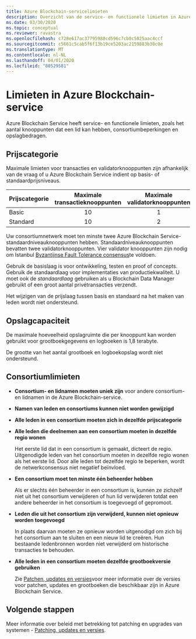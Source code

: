 ```yaml
---
title: Azure Blockchain-servicelimieten
description: Overzicht van de service- en functionele limieten in Azure Blockchain Service
ms.date: 03/30/2020
ms.topic: conceptual
ms.reviewer: ravastra
ms.openlocfilehash: c728e617ac37795988cd596c7cb0c5025aac4ccf
ms.sourcegitcommit: c5661c5cab5f6f13b19ce5203ac2159883b30c0e
ms.translationtype: MT
ms.contentlocale: nl-NL
ms.lasthandoff: 04/01/2020
ms.locfileid: "80529581"
---
```

# <a name="limits-in-azure-blockchain-service"></a>Limieten in Azure Blockchain-service

Azure Blockchain Service heeft service- en functionele limieten, zoals het aantal knooppunten dat een lid kan hebben, consortiumbeperkingen en opslagbedragen.

## <a name="pricing-tier"></a>Prijscategorie

Maximale limieten voor transacties en validatorknooppunten zijn afhankelijk van de vraag of u Azure Blockchain Service indient op basis- of standaardprijsniveaus.

| Prijscategorie | Maximale transactieknooppunten | Maximale validatorknooppunten |
|:---|:---:|:---:|
| Basic | 10 | 1 |
| Standard | 10 | 2 |

Uw consortiumnetwerk moet ten minste twee Azure Blockchain Service-standaardniveauknooppunten hebben. Standaardniveauknooppunten bevatten twee validatorknooppunten. Vier validator knooppunten zijn nodig om Istanbul [Byzantijnse Fault Tolerance consensus](https://github.com/jpmorganchase/quorum/wiki/Quorum-Consensus)te voldoen.

Gebruik de basislaag is voor ontwikkeling, testen en proof of concepts. Gebruik de standaardlaag voor implementaties van productiekwaliteit. U moet ook de *standaardlaag* gebruiken als u Blockchain Data Manager gebruikt of een groot aantal privétransacties verzendt.

Het wijzigen van de prijslaag tussen basis en standaard na het maken van leden wordt niet ondersteund.

## <a name="storage-capacity"></a>Opslagcapaciteit

De maximale hoeveelheid opslagruimte die per knooppunt kan worden gebruikt voor grootboekgegevens en logboeken is 1,8 terabyte.

De grootte van het aantal grootboek en logboekopslag wordt niet ondersteund.

## <a name="consortium-limits"></a>Consortiumlimieten

* **Consortium- en lidnamen moeten uniek zijn** voor andere consortium- en lidnamen in de Azure Blockchain-service.

* **Namen van leden en consortiums kunnen niet worden gewijzigd**

* **Alle leden in een consortium moeten zich in dezelfde prijscategorie**

* **Alle leden die deelnemen aan een consortium moeten in dezelfde regio wonen**

    Het eerste lid dat in een consortium is gemaakt, dicteert de regio. Uitgenodigde leden van het consortium moeten in dezelfde regio wonen als het eerste lid. Door alle leden tot dezelfde regio te beperken, wordt de netwerkconsensus niet negatief beïnvloed.

* **Een consortium moet ten minste één beheerder hebben**

    Als er slechts één beheerder in een consortium is, kunnen ze zichzelf niet uit het consortium verwijderen of hun lid verwijderen totdat een andere beheerder in het consortium is toegevoegd of gepromoot.

* **Leden die uit het consortium zijn verwijderd, kunnen niet opnieuw worden toegevoegd**

    In plaats daarvan moeten ze opnieuw worden uitgenodigd om zich bij het consortium aan te sluiten en een nieuw lid te creëren. Hun bestaande ledenbronnen worden niet verwijderd om historische transacties te behouden.

* **Alle leden in een consortium moeten dezelfde grootboekversie gebruiken**

    Zie [Patchen, updates en versies](ledger-versions.md)voor meer informatie over de versies voor patchen, updates en grootboeken die beschikbaar zijn in Azure Blockchain Service.

## <a name="next-steps"></a>Volgende stappen

Meer informatie over beleid met betrekking tot patching en upgrades van systemen - [Patching, updates en versies](ledger-versions.md).
